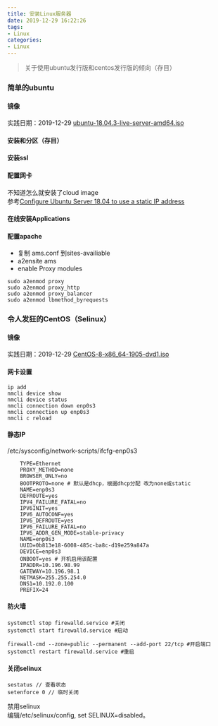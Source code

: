```yaml
---
title: 安装Linux服务器
date: 2019-12-29 16:22:26
tags:
- Linux
categories: 
- Linux
---
```

> 关于使用ubuntu发行版和centos发行版的倾向（存目）
### 简单的ubuntu

#### 镜像
实践日期：2019-12-29 [ubuntu-18.04.3-live-server-amd64.iso](http://mirror.sax.uk.as61049.net/releases.ubuntu.com/18.04.3/ubuntu-18.04.3-live-server-amd64.iso)

#### 安装和分区（存目）
#### 安装ssl
#### 配置网卡
不知道怎么就安装了cloud image<br>
参考[Configure Ubuntu Server 18.04 to use a static IP address](https://graspingtech.com/ubuntu-server-18.04-static-ip/)
#### 在线安装Applications

#### 配置apache
+ 复制 ams.conf 到sites-availiable
+ a2ensite ams
+ enable Proxy modules
```
sudo a2enmod proxy
sudo a2enmod proxy_http
sudo a2enmod proxy_balancer
sudo a2enmod lbmethod_byrequests
```
### 令人发狂的CentOS（Selinux）

#### 镜像
实践日期：2019-12-29 [CentOS-8-x86_64-1905-dvd1.iso](http://www.gtlib.gatech.edu/pub/centos/8.0.1905/isos/x86_64/CentOS-8-x86_64-1905-dvd1.iso)
#### 网卡设置
```
ip add
nmcli device show
nmcli device status
nmcli connection down enp0s3
nmcli connection up enp0s3
nmcli c reload
```
#### 静态IP
/etc/sysconfig/network-scripts/ifcfg-enp0s3
```
    TYPE=Ethernet
    PROXY_METHOD=none
    BROWSER_ONLY=no
    BOOTPROTO=none # 默认是dhcp，根据dhcp分配 改为none或static
    NAME=enp0s3
    DEFROUTE=yes
    IPV4_FAILURE_FATAL=no
    IPV6INIT=yes
    IPV6_AUTOCONF=yes
    IPV6_DEFROUTE=yes
    IPV6_FAILURE_FATAL=no
    IPV6_ADDR_GEN_MODE=stable-privacy
    NAME=enp0s3
    UUID=0b813e18-6008-485c-ba8c-d19e259a847a
    DEVICE=enp0s3
    ONBOOT=yes # 开机启用该配置
    IPADDR=10.196.98.99
    GATEWAY=10.196.98.1
    NETMASK=255.255.254.0
    DNS1=10.192.0.100
    PREFIX=24
```
#### 防火墙
```
systemctl stop firewalld.service #关闭
systemctl start firewalld.service #启动

firewall-cmd --zone=public --permanent --add-port 22/tcp #开启端口
systemctl restart firewalld.service #重启
```
#### 关闭selinux
```
sestatus // 查看状态
setenforce 0 // 临时关闭
```
禁用selinux<br>
编辑/etc/selinux/config, set SELINUX=disabled。